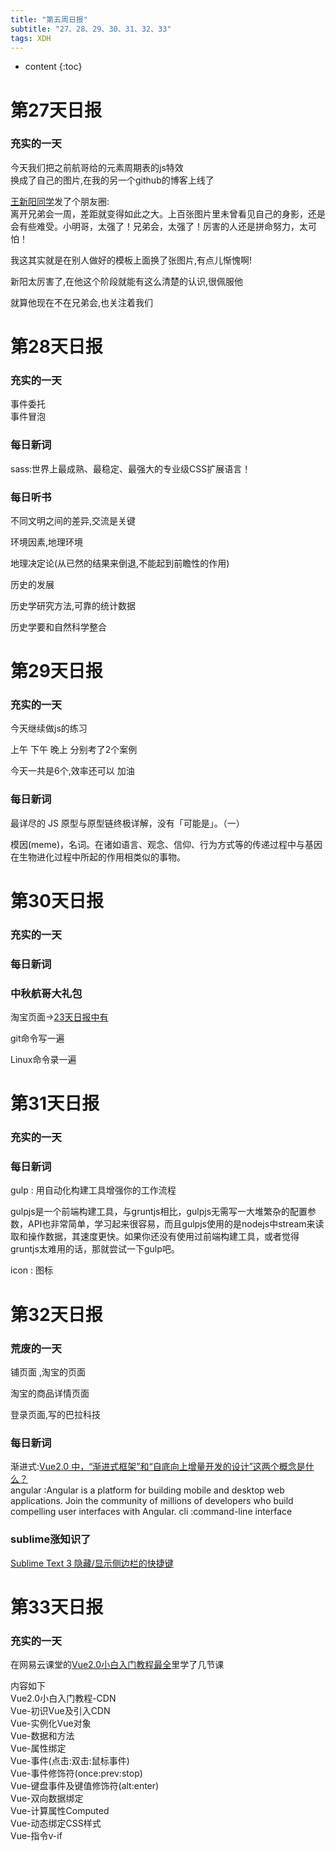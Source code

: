 ```yaml
---  
title: "第五周日报"   
subtitle: "27、28、29、30、31、32、33"   
tags: XDH    
---  
```






* content
{:toc}





# 第27天日报

### 充实的一天

今天我们把之前航哥给的元素周期表的js特效  
换成了自己的图片,在我的另一个github的博客上线了  

[王新阳同学](https://wxy20170906.github.io/)发了个朋友圈:  
离开兄弟会一周，差距就变得如此之大。上百张图片里未曾看见自己的身影，还是会有些难受。小明哥，太强了！兄弟会，太强了！厉害的人还是拼命努力，太可怕！

我这其实就是在别人做好的模板上面换了张图片,有点儿惭愧啊!

新阳太厉害了,在他这个阶段就能有这么清楚的认识,很佩服他

就算他现在不在兄弟会,也关注着我们


# 第28天日报

### 充实的一天

事件委托  
事件冒泡

### 每日新词
sass:世界上最成熟、最稳定、最强大的专业级CSS扩展语言！

### 每日听书

不同文明之间的差异,交流是关键

环境因素,地理环境

地理决定论(从已然的结果来倒退,不能起到前瞻性的作用)

历史的发展

历史学研究方法,可靠的统计数据

历史学要和自然科学整合

# 第29天日报

### 充实的一天
今天继续做js的练习

上午 下午 晚上 分别考了2个案例

今天一共是6个,效率还可以 加油

### 每日新词
最详尽的 JS 原型与原型链终极详解，没有「可能是」。（一）


模因(meme)，名词。在诸如语言、观念、信仰、行为方式等的传递过程中与基因在生物进化过程中所起的作用相类似的事物。

# 第30天日报

### 充实的一天

### 每日新词

### 中秋航哥大礼包

淘宝页面->[23天日报中有](https://victorfengming.gitee.io/2019/09/05/day23/)  

git命令写一遍  

Linux命令录一遍

# 第31天日报

### 充实的一天

### 每日新词

gulp : 用自动化构建工具增强你的工作流程

gulpjs是一个前端构建工具，与gruntjs相比，gulpjs无需写一大堆繁杂的配置参数，API也非常简单，学习起来很容易，而且gulpjs使用的是nodejs中stream来读取和操作数据，其速度更快。如果你还没有使用过前端构建工具，或者觉得gruntjs太难用的话，那就尝试一下gulp吧。

icon : 图标


# 第32天日报

### 荒废的一天

铺页面 ,淘宝的页面

淘宝的商品详情页面

登录页面,写的巴拉科技

### 每日新词
渐进式:[Vue2.0 中，“渐进式框架”和“自底向上增量开发的设计”这两个概念是什么？](https://victorfengming.gitee.io/2019/09/14/vue-concept/)    
angular :Angular is a platform for building mobile and desktop web applications. Join the community of millions of developers who build compelling user interfaces with Angular.
cli  :command-line interface

### sublime涨知识了
[Sublime Text 3 隐藏/显示侧边栏的快捷键](https://blog.csdn.net/jiulongls/article/details/81041949)


# 第33天日报

### 充实的一天
在网易云课堂的[Vue2.0小白入门教程最全](https://study.163.com/course/courseMain.htm?courseId=1004711010)里学了几节课

内容如下  
Vue2.0小白入门教程-CDN  
Vue-初识Vue及引入CDN  
Vue-实例化Vue对象  
Vue-数据和方法  
Vue-属性绑定  
Vue-事件(点击:双击:鼠标事件)  
Vue-事件修饰符(once:prev:stop)  
Vue-键盘事件及键值修饰符(alt:enter)  
Vue-双向数据绑定  
Vue-计算属性Computed  
Vue-动态绑定CSS样式  
Vue-指令v-if  